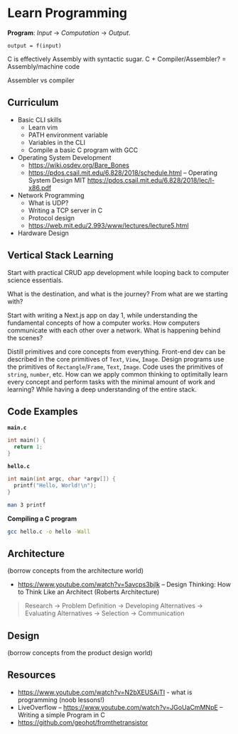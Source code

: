 # Learn Programming

**Program**: *Input* -> *Computation* -> *Output*.

```
output = f(input)
```

C is effectively Assembly with syntactic sugar. C + Compiler/Assembler? = Assembly/machine code

Assembler vs compiler

## Curriculum

- Basic CLI skills
  - Learn vim
  - PATH environment variable
  - Variables in the CLI
  - Compile a basic C program with GCC
- Operating System Development
  - https://wiki.osdev.org/Bare_Bones
  - https://pdos.csail.mit.edu/6.828/2018/schedule.html – Operating System Design MIT https://pdos.csail.mit.edu/6.828/2018/lec/l-x86.pdf
- Network Programming
  - What is UDP? 
  - Writing a TCP server in C
  - Protocol design
  - https://web.mit.edu/2.993/www/lectures/lecture5.html 
- Hardware Design

## Vertical Stack Learning

Start with practical CRUD app development while looping back to computer science essentials.

What is the destination, and what is the journey? From what are we starting with?

Start with writing a Next.js app on day 1, while understanding the fundamental concepts of how a computer works. How computers communicate with each other over a network. What is happening behind the scenes?

Distill primitives and core concepts from everything. Front-end dev can be described in the core primitives of `Text`, `View`, `Image`. Design programs use the primitives of `Rectangle`/`Frame`, `Text`, `Image`. Code uses the primitives of `string`, `number`, etc. How can we apply common thinking to optimitally learn every concept and perform tasks with the minimal amount of work and learning? While having a deep understanding of the entire stack.

## Code Examples

**`main.c`**

```c
int main() {
  return 1;
}
```

**`hello.c`**

```c
int main(int argc, char *argv[]) {
  printf("Hello, World!\n");
}
```

```sh
man 3 printf
```


**Compiling a C program**

```sh
gcc hello.c -o hello -Wall
```

## Architecture

(borrow concepts from the architecture world)

- https://www.youtube.com/watch?v=5avcps3bjlk – Design Thinking: How to Think Like an Architect (Roberts Architecture)

> Research -> Problem Definition -> Developing Alternatives -> Evaluating Alternatives -> Selection -> Communication

## Design

(borrow concepts from the product design world)


## Resources

- https://www.youtube.com/watch?v=N2bXEUSAiTI - what is programming (noob lessons!)
- LiveOverflow – https://www.youtube.com/watch?v=JGoUaCmMNpE – Writing a simple Program in C
- https://github.com/geohot/fromthetransistor
